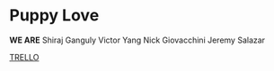 Puppy Love
==========

**WE ARE**
Shiraj Ganguly
Victor Yang
Nick Giovacchini
Jeremy Salazar

[TRELLO](https://trello.com/b/vmLjvvae/doggy-prowl)
